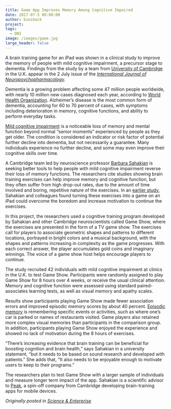 ```yaml
---
title: Game App Improves Memory Among Cognitive Impaired
date: 2017-07-5 00:00:00
author: bioshack
project: 
tags:
  - DNI
image: /images/game.jpg
large_header: false
---
```


<p>A brain training game for an iPad was shown in a clinical study to improve the memory of people with mild cognitive impairment, a precursor stage to dementia. Findings from the study by a team from <a href="http://www.cam.ac.uk/research/news/brain-training-app-found-to-improve-memory-in-people-with-mild-cognitive-impairment" target="_blank">University of Cambridge</a> in the U.K. appear in the 2 July issue of the <a href="https://academic.oup.com/ijnp/article/3868827/Cognitive-Training-Using-a-Novel-Memory-Game-on-an" target="_blank"><em>International Journal of Neuropsychopharmacology</em></a>.</p>

<p>Dementia is a growing problem affecting some 47 million people worldwide, with nearly 10 million new cases diagnosed each year, according to <a href="http://www.who.int/mediacentre/factsheets/fs362/en/" target="_blank">World Health Organization</a>. Alzheimer&#8217;s disease is the most common form of dementia, accounting for 60 to 70 percent of cases, with symptoms including deterioration in memory, cognitive functions, and ability to perform everyday tasks.</p>

<p><a href="http://www.mayoclinic.org/diseases-conditions/mild-cognitive-impairment/home/ovc-20206082" target="_blank">Mild cognitive impairment</a> is a noticeable loss of memory and mental function beyond normal &#8220;senior moments&#8221; experienced by people as they get older. The condition is considered an indicator or risk factor of potential further decline into dementia, but not necessarily a guarantee. Many individuals experience no further decline, and some may even improve their cognitive skills over time.</p>

<p>A Cambridge team led by neuroscience professor <a href="http://www.neuroscience.cam.ac.uk/directory/profile.php?barbara" target="_blank">Barbara Sahakian</a> is seeking better tools to help people with mild cognitive impairment reverse their loss of memory functions. The researchers cite studies showing brain training exercises can help improve memory and cognitive function, but they often suffer from high drop-out rates, due to the amount of time involved and boring, repetitive nature of the exercises. In an <a href="http://rstb.royalsocietypublishing.org/content/370/1677/20140214" target="_blank">earlier study</a>, Sahakian and colleagues found turning these exercises into a game on an iPad could overcome the boredom and increase motivation to continue the exercises.</p>

<p>In this project, the researchers used a cognitive training program developed by Sahakian and other Cambridge neuroscientists called Game Show, where the exercises are presented in the form of a TV game show. The exercises call for players to associate geometric shapes and patterns to different locations, portrayed in bright colors and a musical background, with the shapes and patterns increasing in complexity as the game progresses. With each correct answer, the player accumulates gold coins and imaginary winnings. The voice of a game show host helps encourage players to continue.</p>

<p>The study recruited 42 individuals with mild cognitive impairment at clinics in the U.K. to test Game Show. Participants were randomly assigned to play Game Show for 8 hours over 4 weeks, or receive the usual clinical attention. Memory and cognitive function were assessed using standard paired-associates learning tests, as well as visual memory and apathy scales.</p>

<p>Results show participants playing Game Show made fewer association errors and improved episodic memory scores by about 40 percent. <a href="http://memory.ucsf.edu/brain/memory/episodic" target="_blank">Episodic memory</a> is remembering specific events or activities, such as where one&#8217;s car is parked or names of restaurants visited. Game players also retained more complex visual memories than participants in the comparison group. In addition, participants playing Game Show enjoyed the experience and showed no lack of motivation during the 8 hours of exercises.</p>

<p>&#8220;There&#8217;s increasing evidence that brain training can be beneficial for boosting cognition and brain health,&#8221; says Sahakian in a university statement, &#8220;but it needs to be based on sound research and developed with patients.&#8221; She adds that, &#8220;It also needs to be enjoyable enough to motivate users to keep to their programs.&#8221;</p>

<p>The researchers plan to test Game Show with a larger sample of individuals and measure longer term impact of the app. Sahakian is a scientific advisor to <a href="http://www.peak.net" target="_blank">Peak</a>, a spin-off company from Cambridge developing brain-training apps for mobile devices.</p>

<p><em>Originally posted in <a href="http://sciencebusiness.technewslit.com/?p=31189" target="_blank">Science &amp; Enterprise</a></em></p>
